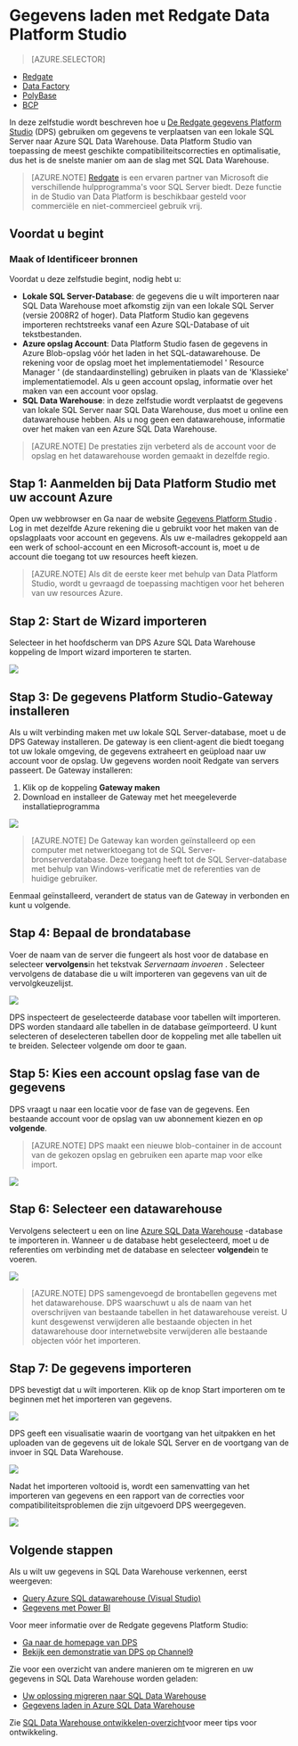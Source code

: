 <properties
   pageTitle="Redgate van Data Platform Studio gebruiken om gegevens te laden in SQL Data Warehouse | Microsoft Azure"
   description="Informatie over het gebruik van Redgate Data Platform Studio voor magazijnbeheer scenario's voor gegevens."
   services="sql-data-warehouse"
   documentationCenter="NA"
   authors="twounder"
   manager="barbkess"
   editor=""/>

<tags
   ms.service="sql-data-warehouse"
   ms.devlang="NA"
   ms.topic="get-started-article"
   ms.tgt_pltfrm="NA"
   ms.workload="data-services"
   ms.date="10/13/2016"
   ms.author="mausher;barbkess"/>


# <a name="load-data-with-redgate-data-platform-studio"></a>Gegevens laden met Redgate Data Platform Studio

> [AZURE.SELECTOR]
- [Redgate](sql-data-warehouse-load-with-redgate.md)
- [Data Factory](sql-data-warehouse-get-started-load-with-azure-data-factory.md)
- [PolyBase](sql-data-warehouse-get-started-load-with-polybase.md)
- [BCP](sql-data-warehouse-load-with-bcp.md)

In deze zelfstudie wordt beschreven hoe u [De Redgate gegevens Platform Studio](http://www.red-gate.com/products/azure-development/data-platform-studio/) (DPS) gebruiken om gegevens te verplaatsen van een lokale SQL Server naar Azure SQL Data Warehouse. Data Platform Studio van toepassing de meest geschikte compatibiliteitscorrecties en optimalisatie, dus het is de snelste manier om aan de slag met SQL Data Warehouse.

> [AZURE.NOTE] [Redgate](http://www.red-gate.com) is een ervaren partner van Microsoft die verschillende hulpprogramma's voor SQL Server biedt. Deze functie in de Studio van Data Platform is beschikbaar gesteld voor commerciële en niet-commercieel gebruik vrij.

## <a name="before-you-begin"></a>Voordat u begint
### <a name="create-or-identify-resources"></a>Maak of Identificeer bronnen

Voordat u deze zelfstudie begint, nodig hebt u:

- **Lokale SQL Server-Database**: de gegevens die u wilt importeren naar SQL Data Warehouse moet afkomstig zijn van een lokale SQL Server (versie 2008R2 of hoger). Data Platform Studio kan gegevens importeren rechtstreeks vanaf een Azure SQL-Database of uit tekstbestanden.
- **Azure opslag Account**: Data Platform Studio fasen de gegevens in Azure Blob-opslag vóór het laden in het SQL-datawarehouse. De rekening voor de opslag moet het implementatiemodel ' Resource Manager ' (de standaardinstelling) gebruiken in plaats van de 'Klassieke' implementatiemodel. Als u geen account opslag, informatie over het maken van een account voor opslag. 
- **SQL Data Warehouse**: in deze zelfstudie wordt verplaatst de gegevens van lokale SQL Server naar SQL Data Warehouse, dus moet u online een datawarehouse hebben. Als u nog geen een datawarehouse, informatie over het maken van een Azure SQL Data Warehouse.

> [AZURE.NOTE] De prestaties zijn verbeterd als de account voor de opslag en het datawarehouse worden gemaakt in dezelfde regio.

## <a name="step-1-sign-in-to-data-platform-studio-with-your-azure-account"></a>Stap 1: Aanmelden bij Data Platform Studio met uw account Azure
Open uw webbrowser en Ga naar de website [Gegevens Platform Studio](https://www.dataplatformstudio.com/) . Log in met dezelfde Azure rekening die u gebruikt voor het maken van de opslagplaats voor account en gegevens. Als uw e-mailadres gekoppeld aan een werk of school-account en een Microsoft-account is, moet u de account die toegang tot uw resources heeft kiezen.

> [AZURE.NOTE] Als dit de eerste keer met behulp van Data Platform Studio, wordt u gevraagd de toepassing machtigen voor het beheren van uw resources Azure.

## <a name="step-2-start-the-import-wizard"></a>Stap 2: Start de Wizard importeren
Selecteer in het hoofdscherm van DPS Azure SQL Data Warehouse koppeling de Import wizard importeren te starten.

![][1]

## <a name="step-3-install-the-data-platform-studio-gateway"></a>Stap 3: De gegevens Platform Studio-Gateway installeren
Als u wilt verbinding maken met uw lokale SQL Server-database, moet u de DPS Gateway installeren. De gateway is een client-agent die biedt toegang tot uw lokale omgeving, de gegevens extraheert en geüpload naar uw account voor de opslag. Uw gegevens worden nooit Redgate van servers passeert. De Gateway installeren:

1.  Klik op de koppeling **Gateway maken**
2. Download en installeer de Gateway met het meegeleverde installatieprogramma

![][2]

> [AZURE.NOTE] De Gateway kan worden geïnstalleerd op een computer met netwerktoegang tot de SQL Server-bronserverdatabase. Deze toegang heeft tot de SQL Server-database met behulp van Windows-verificatie met de referenties van de huidige gebruiker.

Eenmaal geïnstalleerd, verandert de status van de Gateway in verbonden en kunt u volgende.

## <a name="step-4-identify-the-source-database"></a>Stap 4: Bepaal de brondatabase
Voer de naam van de server die fungeert als host voor de database en selecteer **vervolgens**in het tekstvak *Servernaam invoeren* . Selecteer vervolgens de database die u wilt importeren van gegevens van uit de vervolgkeuzelijst.

![][3]

DPS inspecteert de geselecteerde database voor tabellen wilt importeren. DPS worden standaard alle tabellen in de database geïmporteerd. U kunt selecteren of deselecteren tabellen door de koppeling met alle tabellen uit te breiden. Selecteer volgende om door te gaan.

## <a name="step-5-choose-a-storage-account-to-stage-the-data"></a>Stap 5: Kies een account opslag fase van de gegevens
DPS vraagt u naar een locatie voor de fase van de gegevens. Een bestaande account voor de opslag van uw abonnement kiezen en op **volgende**.

> [AZURE.NOTE] DPS maakt een nieuwe blob-container in de account van de gekozen opslag en gebruiken een aparte map voor elke import.

![][4]

## <a name="step-6-select-a-data-warehouse"></a>Stap 6: Selecteer een datawarehouse
Vervolgens selecteert u een on line [Azure SQL Data Warehouse](http://aka.ms/sqldw) -database te importeren in. Wanneer u de database hebt geselecteerd, moet u de referenties om verbinding met de database en selecteer **volgende**in te voeren.

![][5]

> [AZURE.NOTE] DPS samengevoegd de brontabellen gegevens met het datawarehouse. DPS waarschuwt u als de naam van het overschrijven van bestaande tabellen in het datawarehouse vereist. U kunt desgewenst verwijderen alle bestaande objecten in het datawarehouse door internetwebsite verwijderen alle bestaande objecten vóór het importeren.

## <a name="step-7-import-the-data"></a>Stap 7: De gegevens importeren
DPS bevestigt dat u wilt importeren. Klik op de knop Start importeren om te beginnen met het importeren van gegevens.

![][6]

DPS geeft een visualisatie waarin de voortgang van het uitpakken en het uploaden van de gegevens uit de lokale SQL Server en de voortgang van de invoer in SQL Data Warehouse.

![][7]

Nadat het importeren voltooid is, wordt een samenvatting van het importeren van gegevens en een rapport van de correcties voor compatibiliteitsproblemen die zijn uitgevoerd DPS weergegeven.

![][8]

## <a name="next-steps"></a>Volgende stappen
Als u wilt uw gegevens in SQL Data Warehouse verkennen, eerst weergeven:

- [Query Azure SQL datawarehouse (Visual Studio)][]
- [Gegevens met Power BI][]

Voor meer informatie over de Redgate gegevens Platform Studio:

- [Ga naar de homepage van DPS](http://www.dataplatformstudio.com/)
- [Bekijk een demonstratie van DPS op Channel9](https://channel9.msdn.com/Blogs/cloud-with-a-silver-lining/Loading-data-into-Azure-SQL-Datawarehouse-with-Redgate-Data-Platform-Studio)

Zie voor een overzicht van andere manieren om te migreren en uw gegevens in SQL Data Warehouse worden geladen:

- [Uw oplossing migreren naar SQL Data Warehouse][]
- [Gegevens laden in Azure SQL Data Warehouse](./sql-data-warehouse-overview-load.md)

Zie [SQL Data Warehouse ontwikkelen-overzicht](./sql-data-warehouse-overview-develop.md)voor meer tips voor ontwikkeling.

<!--Image references-->
[1]: media/sql-data-warehouse-redgate/2016-10-05_15-59-56.png
[2]: media/sql-data-warehouse-redgate/2016-10-05_11-16-07.png
[3]: media/sql-data-warehouse-redgate/2016-10-05_11-17-46.png
[4]: media/sql-data-warehouse-redgate/2016-10-05_11-20-41.png
[5]: media/sql-data-warehouse-redgate/2016-10-05_11-31-24.png
[6]: media/sql-data-warehouse-redgate/2016-10-05_11-32-20.png
[7]: media/sql-data-warehouse-redgate/2016-10-05_11-49-53.png
[8]: media/sql-data-warehouse-redgate/2016-10-05_12-57-10.png

<!--Article references-->
[Query Azure SQL datawarehouse (Visual Studio)]: ./sql-data-warehouse-query-visual-studio.md
[Gegevens met Power BI]: ./sql-data-warehouse-get-started-visualize-with-power-bi.md
[Uw oplossing migreren naar SQL Data Warehouse]: ./sql-data-warehouse-overview-migrate.md
[Load data into Azure SQL Data Warehouse]: ./sql-data-warehouse-overview-load.md
[SQL Data Warehouse development overview]: ./sql-data-warehouse-overview-develop.md